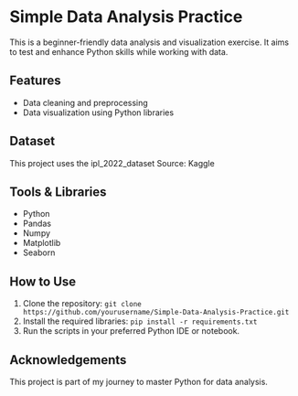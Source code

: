 # Simple Data Analysis Practice
This is a beginner-friendly data analysis and visualization exercise. It aims to test and enhance Python skills while working with data.

## Features
- Data cleaning and preprocessing
- Data visualization using Python libraries

## Dataset
This project uses the ipl_2022_dataset
Source: Kaggle

## Tools & Libraries
- Python
- Pandas
- Numpy
- Matplotlib
- Seaborn

## How to Use
1. Clone the repository: `git clone https://github.com/yourusername/Simple-Data-Analysis-Practice.git`
2. Install the required libraries: `pip install -r requirements.txt`
3. Run the scripts in your preferred Python IDE or notebook.

## Acknowledgements
This project is part of my journey to master Python for data analysis.
